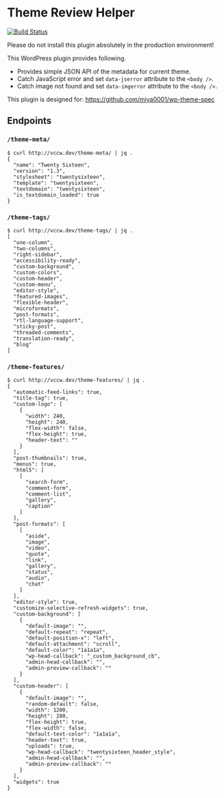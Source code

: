 # Theme Review Helper

[![Build Status](https://travis-ci.org/miya0001/theme-review-helper.svg?branch=master)](https://travis-ci.org/miya0001/theme-review-helper)

Please do not install this plugin absolutely in the production environment!

This WordPress plugin provides following.

* Provides simple JSON API of the metadata for current theme.
* Catch JavaScript error and set `data-jserror` attribute to the `<body />`.
* Catch image not found and set `data-imgerror` attribute to the `<body />`.

This plugin is designed for:
https://github.com/miya0001/wp-theme-spec

## Endpoints

### `/theme-meta/`

```
$ curl http://vccw.dev/theme-meta/ | jq .
{
  "name": "Twenty Sixteen",
  "version": "1.3",
  "stylesheet": "twentysixteen",
  "template": "twentysixteen",
  "textdomain": "twentysixteen",
  "is_textdomain_loaded": true
}
```

### `/theme-tags/`

```
$ curl http://vccw.dev/theme-tags/ | jq .
[
  "one-column",
  "two-columns",
  "right-sidebar",
  "accessibility-ready",
  "custom-background",
  "custom-colors",
  "custom-header",
  "custom-menu",
  "editor-style",
  "featured-images",
  "flexible-header",
  "microformats",
  "post-formats",
  "rtl-language-support",
  "sticky-post",
  "threaded-comments",
  "translation-ready",
  "blog"
]
```

### `/theme-features/`

```
$ curl http://vccw.dev/theme-features/ | jq .
{
  "automatic-feed-links": true,
  "title-tag": true,
  "custom-logo": [
    {
      "width": 240,
      "height": 240,
      "flex-width": false,
      "flex-height": true,
      "header-text": ""
    }
  ],
  "post-thumbnails": true,
  "menus": true,
  "html5": [
    [
      "search-form",
      "comment-form",
      "comment-list",
      "gallery",
      "caption"
    ]
  ],
  "post-formats": [
    [
      "aside",
      "image",
      "video",
      "quote",
      "link",
      "gallery",
      "status",
      "audio",
      "chat"
    ]
  ],
  "editor-style": true,
  "customize-selective-refresh-widgets": true,
  "custom-background": [
    {
      "default-image": "",
      "default-repeat": "repeat",
      "default-position-x": "left",
      "default-attachment": "scroll",
      "default-color": "1a1a1a",
      "wp-head-callback": "_custom_background_cb",
      "admin-head-callback": "",
      "admin-preview-callback": ""
    }
  ],
  "custom-header": [
    {
      "default-image": "",
      "random-default": false,
      "width": 1200,
      "height": 280,
      "flex-height": true,
      "flex-width": false,
      "default-text-color": "1a1a1a",
      "header-text": true,
      "uploads": true,
      "wp-head-callback": "twentysixteen_header_style",
      "admin-head-callback": "",
      "admin-preview-callback": ""
    }
  ],
  "widgets": true
}
```
